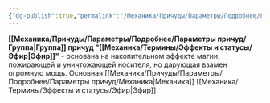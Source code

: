 ```yaml
---
{"dg-publish":true,"permalink":"/Механика/Причуды/Параметры/Подробнее/Группы причуд/Группа - Эфир/","noteIcon":"","created":"2025-09-03T23:48:36.838+03:00","updated":"2025-09-04T07:58:53.455+03:00"}
---
```


**[[Механика/Причуды/Параметры/Подробнее/Параметры причуд/Группа\|Группа]] причуд "[[Механика/Термины/Эффекты и статусы/Эфир\|Эфир]]"** - основана на накопительном эффекте магии, пожирающей и уничтожающей носителя, но дарующая взамен огромную мощь. Основная [[Механика/Причуды/Параметры/Подробнее/Параметры причуд/Механика\|Механика]] [[Механика/Термины/Эффекты и статусы/Эфир\|Эфир]]. 